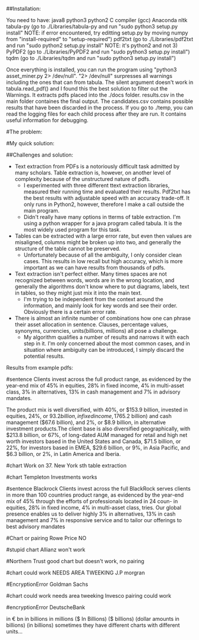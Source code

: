 ##Installation:

You need to have:
java8
python3
python2
C compiler (gcc)
Anaconda
nltk
tabula-py (go to ./Libraries/tabula-py and run "sudo python3 setup.py install" NOTE: if error encountered, try editting setup.py by moving numpy from "install-required" to "setup-required")
pdf2txt (go to ./Libraries/pdf2txt and run "sudo python2 setup.py install" NOTE: it's python2 and not 3)
PyPDF2 (go to ./Libraries/PyPDF2 and run "sudo python3 setup.py install")
tqdm (go to ./Libraries/tqdm and run "sudo python3 setup.py install")

Once everything is installed, you can run the program using "python3 asset_miner.py 2> /dev/null". "2> /dev/null" surpresses all warnings including the ones that can from tabula. The silent argument doesn't work in tabula.read_pdf() and I found this the best solution to filter out the Warnings.
It extracts pdfs placed into the ./docs folder.
results.csv in the main folder containes the final output. The candidates.csv contains possible results that have been discarded in the process.
If you go to ./temp, you can read the logging files for each child process after they are run. It contains useful information for debugging.

#The problem:

#My quick solution:

##Challenges and solution:
 - Text extraction from PDFs is a notoriously difficult task admitted by many scholars. Table extraction is, however, on another level of complexity because of the unstructured nature of pdfs.
 	- I experimented with three different ttext extraction libraries, measured their running time and evaluated their results. Pdf2txt has the best results with adjustable speed with an accuracy trade-off. It only runs in Python2, however, therefore I make a call outside the main program.
 	- Didn't really have many options in tterms of table extraction. I'm using a python wrapper for a java program called tabula. It is the most widely used program for this task.
 - Tables can be extracted with a large error rate, but even then values are misaligned, columns might be broken up into two, and generally the structure of the table cannot be preserved. 
 	- Unfortunately because of all the ambiguity, I only consider clean cases. This results in low recall but high accuracy, which is more important as we can have results from thousands of pdfs.
 - Text extraction isn't perfect either. Many times spaces are not recognized between words, words are in the wrong location, and generally the algorithms don't know where to put diagrams, labels, text in tables, so they might just mix it into the main text.
 	- I'm trying to be independent from the context around the information, and mainly look for key words and see their order. Obviously there is a certain error rate.
 - There is almost an infinite number of combinations how one can phrase their asset allocation in sentence. Clauses, percentage values, synonyms, currencies, units(billions, millions) all pose a challenge. 
 	- My algorithm qualifies a number of results and narrows it with each step in it. I'm only concerned about the most common cases, and in situation where ambiguity can be introduced, I simply discard the potential results. 





Results from example pdfs:


#sentence
Clients invest across the full product range, as evidenced by the year-end mix of 45% in equities, 28% in fixed income, 4% in multi-asset class, 3% in alternatives, 13% in cash management and 7% in advisory mandates. 

The product mix is well diversified, with 40%, or $153.9 billion, invested in  equities, 24%, or $93.2 billion, in fixed income, 17% in each of multi-asset class ($65.2 billion) and cash management ($67.6 billion), and 2%, or $8.9 billion, in alternative investment products.The client base is also diversified geographically, with $213.8 billion, or 67%, of long-dated AUM managed for retail and high net worth investors based in the United States and Canada, $71.5 billion, or 22%, for investors based in EMEA, $29.6 billion, or 9%, in Asia Pacific, and $6.3 billion, or 2%, in Latin America and Iberia.


#chart Work on 37. New York sth table extraction

#chart Templeton Investments works

#sentence Blackrock
Clients invest across the full
BlackRock serves clients in more than 100 countries product range, as evidenced by the year-end mix of 45%
through the efforts of professionals located in 24 coun- in equities, 28% in fixed income, 4% in multi-asset class,
tries. Our global presence enables us to deliver highly 3% in alternatives, 13% in cash management and 7% in
responsive service and to tailor our offerings to best advisory mandates

#Chart or pairing Rowe Price NO


#stupid chart Allianz won't work

#Northern Trust good chart but doesn't work, no pairing

#chart could work NEEDS AREA TWEEKING J.P morgran

#EncryptionError Goldman Sachs

#chart could work needs area tweeking Invesco pairing could work

#encryptionError DeutscheBank


in € bn
in billions
in millions
($ In Billions)
($ billions)
(dollar amounts in billions)
(in billions)
sometimes they have different charts with different units...